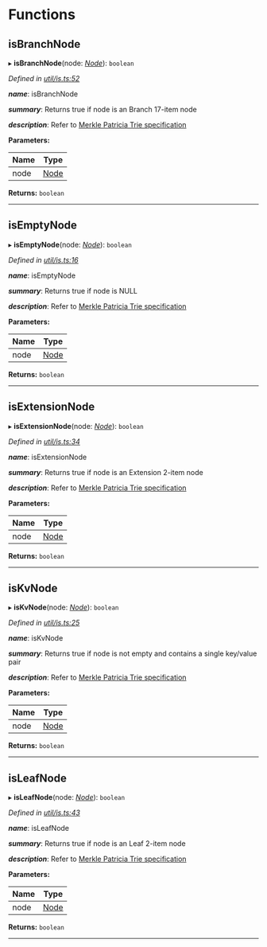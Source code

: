 

# Functions

<a id="isbranchnode"></a>

##  isBranchNode

▸ **isBranchNode**(node: *[Node](_types_.md#node)*): `boolean`

*Defined in [util/is.ts:52](https://github.com/polkadot-js/common/blob/4b1681d/packages/trie-db/src/util/is.ts#L52)*

*__name__*: isBranchNode

*__summary__*: Returns true if node is an Branch 17-item node

*__description__*: Refer to [Merkle Patricia Trie specification](https://github.com/ethereum/wiki/wiki/Patricia-Tree#optimization)

**Parameters:**

| Name | Type |
| ------ | ------ |
| node | [Node](_types_.md#node) |

**Returns:** `boolean`

___
<a id="isemptynode"></a>

##  isEmptyNode

▸ **isEmptyNode**(node: *[Node](_types_.md#node)*): `boolean`

*Defined in [util/is.ts:16](https://github.com/polkadot-js/common/blob/4b1681d/packages/trie-db/src/util/is.ts#L16)*

*__name__*: isEmptyNode

*__summary__*: Returns true if node is NULL

*__description__*: Refer to [Merkle Patricia Trie specification](https://github.com/ethereum/wiki/wiki/Patricia-Tree#optimization)

**Parameters:**

| Name | Type |
| ------ | ------ |
| node | [Node](_types_.md#node) |

**Returns:** `boolean`

___
<a id="isextensionnode"></a>

##  isExtensionNode

▸ **isExtensionNode**(node: *[Node](_types_.md#node)*): `boolean`

*Defined in [util/is.ts:34](https://github.com/polkadot-js/common/blob/4b1681d/packages/trie-db/src/util/is.ts#L34)*

*__name__*: isExtensionNode

*__summary__*: Returns true if node is an Extension 2-item node

*__description__*: Refer to [Merkle Patricia Trie specification](https://github.com/ethereum/wiki/wiki/Patricia-Tree#optimization)

**Parameters:**

| Name | Type |
| ------ | ------ |
| node | [Node](_types_.md#node) |

**Returns:** `boolean`

___
<a id="iskvnode"></a>

##  isKvNode

▸ **isKvNode**(node: *[Node](_types_.md#node)*): `boolean`

*Defined in [util/is.ts:25](https://github.com/polkadot-js/common/blob/4b1681d/packages/trie-db/src/util/is.ts#L25)*

*__name__*: isKvNode

*__summary__*: Returns true if node is not empty and contains a single key/value pair

*__description__*: Refer to [Merkle Patricia Trie specification](https://github.com/ethereum/wiki/wiki/Patricia-Tree#optimization)

**Parameters:**

| Name | Type |
| ------ | ------ |
| node | [Node](_types_.md#node) |

**Returns:** `boolean`

___
<a id="isleafnode"></a>

##  isLeafNode

▸ **isLeafNode**(node: *[Node](_types_.md#node)*): `boolean`

*Defined in [util/is.ts:43](https://github.com/polkadot-js/common/blob/4b1681d/packages/trie-db/src/util/is.ts#L43)*

*__name__*: isLeafNode

*__summary__*: Returns true if node is an Leaf 2-item node

*__description__*: Refer to [Merkle Patricia Trie specification](https://github.com/ethereum/wiki/wiki/Patricia-Tree#optimization)

**Parameters:**

| Name | Type |
| ------ | ------ |
| node | [Node](_types_.md#node) |

**Returns:** `boolean`

___

